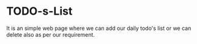 # TODO-s-List
It is an simple web page where we can add our daily
todo's list or we can delete also as per our requirement.
